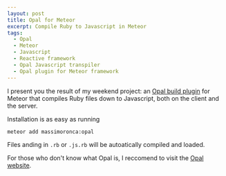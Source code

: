 ```yaml
---
layout: post
title: Opal for Meteor
excerpt: Compile Ruby to Javascript in Meteor
tags:
  - Opal
  - Meteor
  - Javascript
  - Reactive framework
  - Opal Javascript transpiler
  - Opal plugin for Meteor framework
---
```


I present you the result of my weekend project: an [Opal build plugin](https://atmospherejs.com/massimoronca/opal) for Meteor that compiles Ruby files down to Javascript, both on the client and the server.  

Installation is as easy as running  

`meteor add massimoronca:opal`

Files anding in `.rb` or `.js.rb` will be autoatically compiled and loaded.
  

For those who don't know what Opal is, I reccomend to visit the [Opal website](http://opalrb.org).

